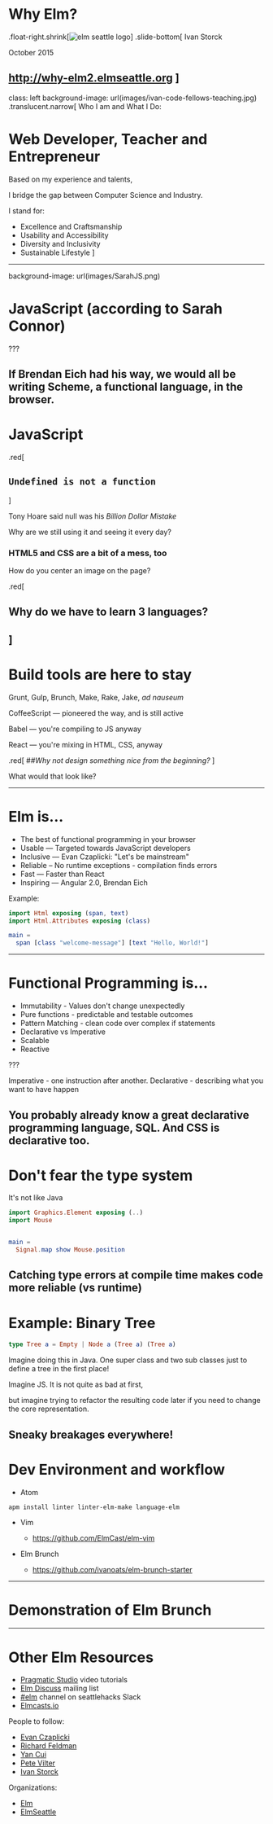 # Why Elm?
.float-right.shrink[![elm seattle logo](images/ElmSeattle.png)]
.slide-bottom[
Ivan Storck

October 2015

http://why-elm2.elmseattle.org
]
---

class: left
background-image: url(images/ivan-code-fellows-teaching.jpg)
.translucent.narrow[
Who I am and What I Do:

# Web Developer, Teacher and Entrepreneur

Based on my experience and talents,

I bridge the gap between Computer Science and Industry.

I stand for:
- Excellence and Craftsmanship
- Usability and Accessibility
- Diversity and Inclusivity
- Sustainable Lifestyle
]
---
background-image: url(images/SarahJS.png)

# JavaScript (according to Sarah Connor)

???

If Brendan Eich had his way, we would all be writing Scheme, a functional language, in the browser.
---
# JavaScript
.red[
## `Undefined is not a function`
]

Tony Hoare said null was his *Billion Dollar Mistake*

Why are we still using it and seeing it every day?

### HTML5 and CSS are a bit of a mess, too

How do you center an image on the page?

.red[
## Why  do we have to learn 3 languages?
]
---

# Build tools are here to stay
Grunt, Gulp, Brunch, Make, Rake, Jake, *ad nauseum*

CoffeeScript — pioneered the way, and is still active

Babel — you're compiling to JS anyway

React — you're mixing in HTML, CSS, anyway

.red[
##*Why not design something nice from the beginning?*
]

What would that look like?

---
# Elm is&hellip;

- The best of functional programming in your browser
- Usable — Targeted towards JavaScript developers
- Inclusive — Evan Czaplicki: "Let's be mainstream"
- Reliable – No runtime exceptions - compilation finds errors
- Fast — Faster than React
- Inspiring — Angular 2.0, Brendan Eich

Example:

```elm
import Html exposing (span, text)
import Html.Attributes exposing (class)

main =
  span [class "welcome-message"] [text "Hello, World!"]
```
---

# Functional Programming is&hellip;
- Immutability - Values don't change unexpectedly
- Pure functions - predictable and testable outcomes
- Pattern Matching - clean code over complex if statements
- Declarative vs Imperative
- Scalable
- Reactive

???

Imperative - one instruction after another.
Declarative - describing what you want to have happen

You probably already know a great declarative programming language, SQL.
And CSS is declarative too.
---
# Don't fear the type system
It's not like Java

```elm
import Graphics.Element exposing (..)
import Mouse


main =
  Signal.map show Mouse.position
```

Catching type errors at compile time makes code more reliable (vs runtime)
---
# Example: Binary Tree
```elm
type Tree a = Empty | Node a (Tree a) (Tree a)
```

Imagine doing this in Java. One super class and two sub classes just to define a tree in the first place!

Imagine JS. It is not quite as bad at first,

but imagine trying to refactor the resulting code later if you need to change the core representation.

Sneaky breakages everywhere!
---
# Dev Environment and workflow
- Atom
```
apm install linter linter-elm-make language-elm
```
- Vim
  - https://github.com/ElmCast/elm-vim

- Elm Brunch
  - https://github.com/ivanoats/elm-brunch-starter
---
# Demonstration of Elm Brunch
---
# Other Elm Resources

- [Pragmatic Studio](https://pragmaticstudio.com/elm) video tutorials
- [Elm Discuss](https://groups.google.com/forum/?fromgroups#!forum/elm-discuss) mailing list
- [#elm](seattlehacks.herokuapp.com) channel on seattlehacks Slack
- [Elmcasts.io](http://elmcasts.io)

People to follow:
- [Evan Czaplicki](https://twitter.com/evancz)
- [Richard Feldman](https://twitter.com/rtfeldman)
- [Yan Cui](https://twitter.com/theburningmonk)
- [Pete Vilter](https://twitter.com/)
- [Ivan Storck](https://twitter.com/ivanoats)

Organizations:
- [Elm](https://twitter.com/elmlang)
- [ElmSeattle](https://twitter.com/elmseattle)
